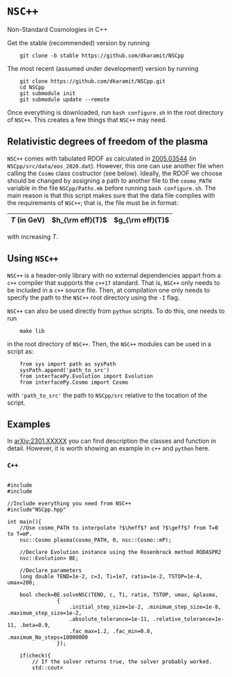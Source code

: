 <script src="https://cdn.jsdelivr.net/gh/google/code-prettify@master/loader/run_prettify.js"></script> <script type="module" src="https://cdn.jsdelivr.net/gh/zerodevx/zero-md@2/dist/zero-md.min.js"></script> </head> <style> @import url('https://fonts.googleapis.com/css2?family=Source+Code+Pro:wght@500&display=swap'); code {font-family: 'Source Code Pro', monospace; color: rgb(0,0,0);} </style> <body style="background-color:rgb\(255, 255, 255\)\;">

# `NSC++`
Non-Standard Cosmologies in C++

Get the stable (recommended) version by running

```
    git clone -b stable https://github.com/dkaramit/NSCpp
```

The most recent (assumed under development) version by running

```
    git clone https://github.com/dkaramit/NSCpp.git
	cd NSCpp
	git submodule init
	git submodule update --remote
```

Once everything is downloaded, run `bash configure.sh` in the root directory of `NSC++`. This creates a few things that `NSC++` may need.

## Relativistic degrees of freedom of the plasma
`NSC++` comes with tabulated RDOF as calculated in [2005.03544](https://arxiv.org/abs/2005.03544) (in `NSCpp/src/data/eos_2020.dat`). However, this one can use another file when calling the `Cosmo` class costructor (see below). Ideally, the RDOF we choose should be changed by assigning a path to another file to the `cosmo_PATH` variable in the file `NSCpp/Paths.mk` before running `bash configure.sh`. The main reason is that this script makes sure that the data file complies with the requirements of `NSC++`; that is, the file must be in format:

|$T$ (in GeV) | $h_{\rm eff}(T)$ | $g_{\rm eff}(T)$| 
|-|-|-|

with increasing $T$.

## Using `NSC++`

`NSC++` is a header-only library with no external dependencies appart from a `c++` compiler that supports the `c++17` standard. That is, `NSC++` only needs to be included in a `c++` source file. Then, at compilation one only needs to specify the path to the `NSC++` root directory using the `-I` flag.

`NSC++` can also be used directly from `python` scripts. To do this, one needs to run 

```
    make lib
```

in the root directory of `NSC++`. Then, the `NSC++` modules can be used in a script as:

```
    from sys import path as sysPath
    sysPath.append('path_to_src')
    from interfacePy.Evolution import Evolution 
    from interfacePy.Cosmo import Cosmo 
```

with `'path_to_src'` the path to `NSCpp/src` relative to the tocation of the script.

## Examples
In [arXiv:2301.XXXXX](https://arxiv.org/abs/2301.XXXXX) you can find description the classes and function in detail. However, it is worth showing an example in `c++` and `python` here.  

### `C++`


<pre><code class="prettyprint">
#include<iostream>
#include<iomanip>

//Include everything you need from NSC++
#include"NSCpp.hpp"
    
int main(){
    //Use cosmo_PATH to interpolate ?$\heff$? and ?$\geff$? from T=0 to T=mP.
    nsc::Cosmo<long double> plasma(cosmo_PATH, 0, nsc::Cosmo<long double>::mP);
    
    //Declare Evolution instance using the Rosenbrock method RODASPR2
    nsc::Evolution<long double,1,RODASPR2<long double>> BE;
    
    //Declare parameters
    long double TEND=1e-2, c=3, Ti=1e7, ratio=1e-2, TSTOP=1e-4, umax=200;
    
    bool check=BE.solveNSC(TEND, c, Ti, ratio, TSTOP, umax, &plasma,
                {
                    .initial_step_size=1e-2, .minimum_step_size=1e-8, .maximum_step_size=1e-2, 
                    .absolute_tolerance=1e-11, .relative_tolerance=1e-11, .beta=0.9, 
                    .fac_max=1.2, .fac_min=0.8, .maximum_No_steps=10000000
                });
    
    if(check){
        // If the solver returns true, the solver probably worked.
        std::cout<<std::setprecision(5);
        std::cout<<BE.TE1<<"\t"<<BE.TE2<<"\t"<<BE.TD1<<"\t"<<BE.TD2<<"\n";
        
        //print the results and the errors
        for(size_t i=0; i<BE.pointSize; ++i ){
            std::cout<<std::left<<std::setw(15)<<BE.u[i]<<std::setw(15);
            std::cout<<std::left<<BE.T[i]<<std::setw(15)<<BE.dT[i]<<std::setw(15);
            std::cout<<std::left<<BE.rhoPhi[i]<<std::setw(15)<<BE.drhoPhi[i]<<"\n";
        }
    }else{
        // If the solver returns false, you may need a larger umax.
        std::cerr<<"Something went wrong. Try using larger value for umax\n";
        exit(1);
    }
    
    return 0;
}
</code></pre>
